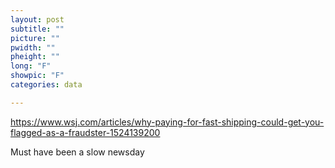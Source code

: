 ```yaml
---
layout: post
subtitle: ""
picture: ""
pwidth: ""
pheight: ""
long: "F"
showpic: "F"
categories: data

---
```


https://www.wsj.com/articles/why-paying-for-fast-shipping-could-get-you-flagged-as-a-fraudster-1524139200


Must have been a slow newsday

